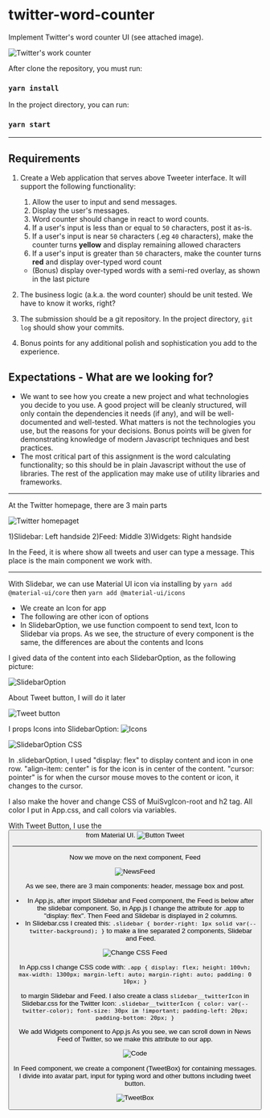 # twitter-word-counter
Implement Twitter's word counter UI (see attached image).

![Twitter's work counter](https://gist.githubusercontent.com/huygn/ceda027d1f679ba2a99a2630815e5ff7/raw/d860a2917372c8f155e9a2c20161d9076e4b8340/image.jpg)

After clone the repository, you must run:

### `yarn install` 

In the project directory, you can run:

### `yarn start`

_______________________________________
## Requirements

1. Create a Web application that serves above Tweeter interface. It will support the following functionality:

    1. Allow the user to input and send messages.
    1. Display the user's messages.
    1. Word counter should change in react to word counts.
    1. If a user's input is less than or equal to `50` characters, post it as-is.
    1. If a user's input is near `50` characters (.eg `40` characters), make the counter turns **yellow** and display remaining allowed characters
    1. If a user's input is greater than `50` characters, make the counter turns **red** and display over-typed word count
      - (Bonus) display over-typed words with a semi-red overlay, as shown in the last picture

2. The business logic (a.k.a. the word counter) should be unit tested. We have to know it works, right?
3. The submission should be a git repository. In the project directory, `git log` should show your commits.
4. Bonus points for any additional polish and sophistication you add to the experience.

## Expectations - What are we looking for?

- We want to see how you create a new project and what technologies you decide to you use. A good project will be cleanly structured, will only contain the dependencies it needs (if any), and will be well-documented and well-tested. What matters is not the technologies you use, but the reasons for your decisions. Bonus points will be given for demonstrating knowledge of modern Javascript techniques and best practices.
- The most critical part of this assignment is the word calculating functionality; so this should be in plain Javascript without the use of libraries. The rest of the application may make use of utility libraries and frameworks.
_______________________________________

At the Twitter homepage, there are 3 main parts

![Twitter homepaget](https://lh3.googleusercontent.com/M4crdSr9etduf6S-T2Dm-lRuJmY1wzVzT9PxTnPGsotnw_GweKBzrohmGfZbhtN0v9lVOjMGQ1U7V8N-_bfu2L-qRBqJ2ujKxyWsZHTH6EYxM2sYipghIIno84T3xTFAjhk2keuJqenlIj3ij73_CGJKWnRvcdY-WUlo5ck7SkjQCUSyBiBFaRsERTzA6_nSkbXWLOOc2k3HRYwHOQ5vf5lWilkb8Wi46esExotvKSb7noEXdxC7N3-75hbgwB6bZZUPvXTaFd2B2pIs3zqM8XtoOfYcqqHuro3ich1wY5BKpQLIwtq2VjdimgkUW5J_vgm8JufeI2M9x7JZvqw6voxH5IVZ_COnfaBuhXQCoMah_TjoaNvtKvgl6aEZ_ax0GkIaAHXJVBLR4MzsOigE1I_BSX9lsWz8UcMkgDMK1ddelYcEkzgVaNvrOHvOGPSx58-J_MffvvYJnALQyUntP3vF9WD6OdMkkk5C06WdvRx6bOFfG4rW1iayZmXa254_DovolVUkVV_4JClA4OxX0nFEVlVScxeWwpjIoKtqFMlGY0bx0zfrkXhzriMXCCqWfxNa_lOIQRvAd1MDRVz3V-Is-s4TKmBOX7KobvWc-Lb5CdAEt6xh4UYlVs_fycKRCcFoqatQelQ__aEONpFeTmeHTXMvz3d244OVs9SQHycqqXqeiSfTvH3VBsPIK23TWACmfJlcQ7OFhD5whth7_5o=w1688-h949-no?authuser=0)

1)Slidebar: Left handside
2)Feed: Middle
3)Widgets: Right handside

In the Feed, it is where show all tweets and user can type a message. This place is the main component we work with.

_______________________________________
With Slidebar, we can use Material UI icon via installing by `yarn add @material-ui/core` then `yarn add @material-ui/icons`
- We create an Icon for app
- The following are other icon of options 
- In SlidebarOption, we use function compoent to send text, Icon to Slidebar via props. As we see, the structure of every component is the same, the differences are about the contents and Icons

I gived data of the content into each SlidebarOption, as the following picture:

 ![SlidebarOption](https://lh3.googleusercontent.com/czvOFBRCIezFvzZnk7lw1CGPYky13h__ajdaJcB1VVqxfk8lssxDpWDDYuq4wINtYPASgy4_crOqwQNz7iftHftf19F1ih-h5uXo1NYvzpTJ4ns-gEY3RFt8K8lwJ2nxF7u7DoS52OTPveU1aBDo4grSt7WvgZPng3WpuoX0DEYd2kl08MpqVK5Cj7Dw9G2b_6rhyD01apf-Qpk3c1vDge7HJcwM2M2E85WBzLD5ABaN3jCl8YscBCp144DE085re5F2mvuk6hk9B3fhTkTvpOcmFwpEm3Y8FG8QNGZhtu34NS0kIYqDHk-_LCtTExAFa0itSGs7UtYpWYAopTZ8qrv_Lqut69nizyWmK7lWpoptfq99ppmGEBd60jfWm_hvZi8B1HwhxBT6lXZ_R_aF6dbT0i4BnCm4I_hUM5CvVjUY6ba-1u9ZcDW-lokEphU_qyCh1BXl48vc88ml4wytPSoid-CHVpCtZPE6dEZLxZax3TWqNNUaKlb3QMNhT5-kt4Tqj6Sy8Goyn9Ob8qVJQqX1parXI3JWXVjARqPob92UOpAq5HgPL0klEDiEDkS4AWBtxd7CRUTs_HP6axz5SVjNjX_Slf5sflTlpMO8gtxTcgTVh_htyZf4qK1oB5T24A-Gg8S1ofkx4aAwFwp-_zvIL03w3WKlxYZyl33Rro8npAkjuABMpUX7FbkpZlauJ5RXwYMhbCdjwc04fJm__2U=w1688-h949-no?authuser=0)

 About Tweet button, I will do it later

 ![Tweet button](https://lh3.googleusercontent.com/y8w8lWFfUVdnV3aU6XlLnHvadmkODgl5rdSpS_pk1qPnrSN9GV3bNsEcl4EtRUY_14-IVCCktyuJ8Afj-cGhjQl5hMoMXa-RivghP3DUH910S2ZSIYPKjpb1o_K-sDUIf430R82IkF3LXou1ZpIPJ7KPJoJChNLutkmEZR8EXk3XLXMKODbEB60vFsenv_HK2PkWH8FjeY9w17d5BeHibM_Z3PrVLPsrSMW0gRE7e4vH5FbH45WCFTbBU-fodAUwd3Jn_1r4SwtHgBbgfUN7orfiJE_Ul-4mcTmuF7_iUJc-tRxfAlGeYf89r2w8Tx62R4I3pQxOFSVAN0VeIzBUqcmJze4EvWemvw0bl9z-j4FD4iPts_JFFiYh1DsCuA2LiHva-pW2_BnRm8QpISFqdSYmkMpP8jf-yScgRMZWvNHIUU3_5EjZWiqEzapzYY3dDuslcCzLAsDuYJRF5ptbMWlA9H6XBPiAH335H87sbwqNGznJiRpfNQvtSACTLukDVRaYBxbc4F1tz2NLULDd7mZ0DK1ZVPURcj26YqqcW0cZCF1I3sJZV1loPFYhn64e6pt5_2AGvc8fc2JSKIn8H39iMZGZlIqPbvNSdkLT4LwgVEMl1kRPGAhT3YCpfpoRt1tmsn9ywBuFA3PF9_jIz81hsljhyAAYf5Vi9oDL5TRjWMdQglYEwwFs6x9o5tW9tSASsw8J9hGtj39N9e8E3dI=w1688-h949-no?authuser=0)

 I props Icons into SlidebarOption:
  ![Icons](https://lh3.googleusercontent.com/zN5RsnzBiFa7iHeKCLuqcGuZu4D9_hppZrjldQuYEd0BDwsST18JsI7gKpeaMrWvX9ujSlnnTkTVezYK6EKx0TPxcHA611cZ6Q0KpyKt-jqXZfDLDV3D6OR4n92-TIjXCjsCJGBoytDJhhuvVmukmMpy3x1EGwq2zT24mSYhoxMZienxgALMlVQqCUS-7CZIGI5-ZWKFgY2EvqHCJlcpEppjH7JpiVnzOfQeIDEziSDqs7gTtj5FTZIkfMKhnLBcwY9_YU6-hZPS_01thbxsK9qRCjiev1FSr2em3qve-Y9ieGs1UKF87CppybPn5ecbauP-YOBAmL6wF8FlKoFfJLUfnaOeNH2vrwWF-DH4oZBk-XuK7Kh_cU7QHvH-Rrr4-AIdNwzBYVN6BPXDVMsXGh8VLeD2VSC06485hGrUUMlS0np-cFq9zH1akG5tzmlQgpnQa0a2AKyj4FpU0BaGXeBbKO911KsIw_cncLsf4tkry5YSu7oR5YsznqmK95e8Dl9G29mLDBuHtpaD3nSI90uwMC2bjUgLWqPNquM1QQydGgbFI2jp3u6G_DrD8rcayusOu615C11Z31PO8HmjRQ121DWWNSbgIhRCVNPN81gEufZQD4pNO8fCvru79SBA9GRoAa19Gov7ZWwFDNp8wNc2wZu5bzBA3JjBK5BqK6s4LZwdAfDCnrSX9xGsooZEGYooe7u8tNBaNy3ZFJ1RuFY=w1688-h949-no?authuser=0)

  ![SlidebarOption CSS](https://lh3.googleusercontent.com/zGSprX7Ttfms66DiyfLKWnpLMVX2QSDwp77Xdr9bHbpM1liOa8xZG8yInlxTSrkM-iQhoQBfmxKu1tCJCUcTHhwOn4RLNb2DAHrn5_bzTOJfBitwlmJs_HdNshmUfGSvQg8R-VOTNkUfnYYblQL4PjPaNo_QHEmiRqdoxacoKZwBB4UpGIS1paYeykuBgC4wn17nXzt8SgFNHG7FMBF9OzKTkywuoHytB7rCcetmDfDiRKN5rWcisW3sXHgcG6MQKL5xBnMJqlUylfO-aHjABOLp8clM44bBGDwOK3zLh2N4ZjYLrB-LgUehczzFObmSEv1xk0ValQIoIvOjKaBTZd5pwrjMKfuZ6ma9hn2evJxfK4zl2GWllgVVKmF387B_XnspdebxLH-1W8Kyw-9lbiIScT-sb_4B30552rlZTEvSczw0_ulqUblkrAuLbwX1Sj2N4PBeSTQqJ2dD_VbBOndW4YcQPIeZ2obWZKGoBXqFCb4P_DNp4nCm8n7kZ_gKSni1bZl-a38t8h2qcR-f1hSar9FjRPln2ooom7HNWKQVRdwx_rK16BvXyFp0UqvvHjhxT7w7vGonvKbxWOPv7uX3gQ-z8wIRPfS2PwkEPWRJtHpnvzJtq_aTvjR-NZsY80iOIEyNSfdUOvesKMfuAZwvTP5pGxBsoF6rLS_OaAepapQo46ofXTP3is6G-YtwS8esh_vqcyJfS9mHIQY1xvc=w1688-h949-no?authuser=0)

  In .slidebarOption, I used "display: flex" to display content and icon in one row. "align-item: center" is for the icon is in center of the content. "cursor: pointer" is for when the cursor mouse moves to the content or icon, it changes to the cursor.

  I also make the hover and change CSS of MuiSvgIcon-root and h2 tag. All color I put in App.css, and call colors via variables.

  With Tweet Button, I use the <Button> from Material UI. 
  ![Button Tweet](https://lh3.googleusercontent.com/5pQvix_nMY3QCDfJbRGyYZ8vCcbUrDaQi1lIcbh6b2kuu0VJek9sFnSeiVGEu0gIWCgpN7HMSgFGwPcyaAxlJ3sZZJTAgEwxzB5jNdRx84iH7Wd8DN1HEpcps-g3-kKmw69HzB27q71Kx9FRbE5fvw8_-IUrIc2EkgGETwkpRehEreuXnbPuu3Y_vwJMUbzl7YPrv6YBtfZJG6ctrS8yX-3L4IBo1HsHnlV_87nmrrfi_KP8NJA6S4GD-H6nsIGDJs3Ope_GxDssmpSL_gqwLl-uAzRQZG7WEh8QmPDRyxbAJBYyNGHdPf7cXmBg9Pk7_e_XjUvEuivfmIgLN2rsOvyBVfTkPnLMUxTC08EVAiMzocYmkx_C9QEnW7CE85LYy2B4nj_TbthfQgXhJQm4WsvpMYa0852xH8lzLTO9CTf3pD1bjIBoQr17eTp93qRaAbnya0O9D28NFxGd6619iLC9qQfXOLyIq79tJ46kAeB48a2aLjZGXE8K3EPV9HK7pYimWGm-WcZUfW9hHfAG_DjAjfQPjPhEYQcGfFfozIDjFDDrjjkSzU6_0O_PE2Y1owrf55xL88Eup59YqQGRuH4aL3zNm9v9Qc4LtGG-LckfJqv37QXHsBH01OJsUQg-xqwEVWytewp43sbnEqK-O9zkhqU3Z2n1YYcA0i9sCckMXf1uhcGHH7_pDMw19AayIgV-X4R9kIIGF22EeB2yuw8=w890-h501-no?authuser=0)

_______________________________________
Now we move on the next component, Feed

![NewsFeed](https://lh3.googleusercontent.com/tFa_2pv6pm-rm4LATC1WVXCfMZquUBK7jXsIGRLZLPwQtIdPmuyVtm23GUEnBlQYfTqkqJ6Oo9nTr8l7cP-uImgAmpkpq8vXt1RoNPwUrh4QAOEObDUCjAHAHW2nQvakP_h9Nptxw2oMkWiimXvlVmeLj_KbVo_VOnlJ1BiQZ_gRwGCWeIEvjIwk_T4peCHRhmNUHBa37NM90UYfax9RUQ1fXAN_EFldbnwviQecF9xqOzJKpJ24jvtkv2OehjSTaPWtVKujLpXGBOca3MaLpVrCZEGADKia3tSmvbb9v57yd8coUSdKU-jCIdOy4t1LMKUXejQu3bJVIc4JkdllDpiZRA1s1XeoIqgkDwHsxvTfhqnTgZ4aYdKNtgz_unia0Ufn7baOWGEaz6nL1mXE4ujbv68XFhkdK6OryGFvlw3vcI-Kisa-19hPa1G6NKxLfnteU8DXI51viCqr30KdGa9b2gy5esPeenoN-AOSQkhQ2Ppy5DjQ6jZvJj_t0VtR6KVXz2kj5DU7dmVEsHLegp6l0p9atJFZAw4KbZM00qKfKkbeV1vJ3upCUroB9VxRA6zRDrFPGNu_EA8G5HsV60XEKpQqaGRhYFcbnyjLrDILKaflLT9MPxFSJEUkNP9P99xjw5Pe8MdWWF7xhHSzoBRHuU5OS_FbRBU4ZAgFAs8x800CrGgnOdyl0L8oPpAa3MWGct9UnYFGVFas9o1gp0I=w890-h501-no?authuser=0)

As we see, there are 3 main components: header, message box and post.

- In App.js, after import Slidebar and Feed component, the Feed is below after the slidebar component. So, in App.js I change the attribute for .app to "display: flex". Then Feed and Slidebar is displayed in 2 columns. 
- In Slidebar.css I created this:
`
.slidebar {
    border-right: 1px solid var(--twitter-background);
}
`
to make a line separated 2 components, Slidebar and Feed.

![Change CSS Feed](https://lh3.googleusercontent.com/vVIDFIw8gX45Bgr_MPN0RCvjWyhIFU0b_iRBTeJ7Xb-MvUw304Db7chGuM2EXgFsnvoETvEOCn5VoeJAbYubWBH8x48gS4WYIric2Srm8Wuc6VEt0wAiCYO-fwZN1-led-S4R4v04K2IimdY1Ud2lUW6npGNopwp4d-wQLA8Ytdutgd8QEB7-S2vMw-E-zWUQOguWOybFQr7T_SWzIpiboezSlSh10PUFtQ_2gnWPj8Po7UhOBLl_TmyBszCXw1rAnBdLWsIa6ZubhfOzwyn-YYa_w0MEwM9Sv7qxcI3ueqTHvSURO7TRPero1Y_g_cC6YIYlnl6O1mNIZHDRSmATaiAATnV_gXVzHpgc3Oe6SXOfv2nkMrhQKxN32g38YA3p55tbXXCuLoL5GlyVCLUAC5hOnmhM_SpDke1O9ZG0Rm_qW5DQJgIgDukuuVrclLTWbP4rExdtoVfWSETruLH2HAL0iMv_iiX6UL4NmkaSnbKXsOg2LD0in_FA50rTYj83yr_PmlGcWPJsv08-y2t8PP7y637CJrheS6mMOJRu1OYiINXRN1i8JeqW2mDLdXZ5UXH6gHk17WjRp7IhaELqUAbjZQHxrBZu_fEM2cQFv6TPnBvAEuCuzWOknxokXT4ORJv3olZ1ctFdr7lm-4anS1swAeuQD56FCIf5ZuJvVMHgA8QZFJ4H1_8-CRlaXzlpDs0DpnbwRdQgfHb2zBCyb4=w890-h501-no?authuser=0)

In App.css I change CSS code with:
`.app {
    display: flex;
    height: 100vh;
    max-width: 1300px;
    margin-left: auto;
    margin-right: auto;
    padding: 0 10px;
}`

to margin Slidebar and Feed. I also create a class `slidebar__twitterIcon` in Slidebar.css for the Twitter Icon:
`.slidebar__twitterIcon {
    color: var(--twitter-color);
    font-size: 30px im !important;
    padding-left: 20px;
    padding-bottom: 20px;
}`

We add Widgets component to App.js
As you see, we can scroll down in News Feed of Twitter, so we make this attribute to our app.

![Code](https://lh3.googleusercontent.com/RLz8juLyqK6GgWBL4mw3F1RQa9aeT_GGgsnwDx19-UVcKd3M6zlCfS-rnYj3D4fsC6OZ4hq9u88faQXJqZ3_myUkVcXYaeuLfuPaGloMCkVKvpKtH88b6CpixQrGR6C9Hnw1gw9Pj6dz8vtcsrWj0IzjT8dhyU0_tiXBb0ZRi_zHkM-YvqrG2XMGI8VDThVi5Jom6VIyP8MECoIZM2m4d0HaR61c7n6UlprVIZZrKni7dxwxJo8S0rtKJ9rCtVyW9qA2VhfqQpgQAQqznIkfBhG2wdfE8Hji-gioqRuZybxGoWK-TyEUzlNXRmRQJAK0fiR12xmotQ_Td7YsV8nbLcSZ1DfMY7XnRhtekrOes6qr13QzwCk3MZVbRPeWxZCKyia9I61opJLtXPupfnYDr_1VfRrDn9RyNVd0hKrA5IQE4HA7TXj4CEQfc4IcEyAHGIbeWiLG2maOPDl1NgtIz3e9aXrY7LwYZAdZMddXu1O1ui53pQpU4I-cyQ2xJmWY5byrKxGANVxrRa3ug0DzWJrip-8Y5lNcgKGaQ_PQpCeW7xv87MECqjpKzzrmBd8i2mk3e1V3fzvcFjl0crTYBIw-SidcNOn2pq4AB5m5lkIeW4BC1ajcku7J82A_bMS9Obf9hkfT41BcBkyXNck5CcvEJK_aBHCuOsi2NqMYqVgdjEc1P5zzujRoBpyJ1xToiZSBajKD3tRP7J1iRo0q2R8=w907-h511-no?authuser=0)

In Feed component, we create a component (TweetBox) for containing messages. I divide into avatar part, input for typing word and other buttons including tweet button.

![TweetBox](https://lh3.googleusercontent.com/yDJmPQSCVPMSLlvrnAj443DLKDYV-ZS7d-l4q0pLbBMvS94sv0909boNlnxAV1qLq9s4tGjnZpY0djZKGPSccWJa-VaM7Y4x_LHlf-2wVAKbfDnDsieAasF_bNjWhByF2vT9vPyHNPKK6cqWoSm2loh9HCQS5XKkNGcPDq-kPioFUYxp7PmxmwtaCT7OVn6DKxKQTO9lnbCi9T8NNKSyslJdtIn07rjTotfiXi1t_a51wJ3ed5XrqpUXGA4qFVpQ1hRJtuFfw8MDiFdbgeJ1CJZYd53OOcwBSGFoGlWHOY7VOeTTV38c2wEHn0BP0-IPqR2gLbeNqtZOvqKB2gQmpfoBzrTMFkj-iirxBp5mQNqJ21VlkCUx6SvXVT1pPoAoE12PEPYbhWsO12Ihq7zDjAMtoewGm51KMRPEzBsCkv0ZUMqFCHwHA1ZKxNS6Il723TbgIFKEmaFXLYDTxfIuaDGHFyZlVF4mFswzjKdks5XaVX1HCpE-i7A0_vGw6RMSKpYpnashqI5gdp5scGS1jDXVEKZ3ce-oRJyq5Mf74uf69Wu_6HXPUrwo5xtZPCQmqGeYIpPI_EeGr8i7VZBkxWNlqSbucYukHbQDzWDaL21eXfkM0i4JcTJI9_qbGBz6KjqEMWuJj2Zgh310k3ZsSjDAN-AFSaLHq27wmn6_ngE-3pxDpeKhwKxw8DGoAjyHszvPno5wC8OVvOfH_Rsf2Iw=w907-h511-no?authuser=0)
